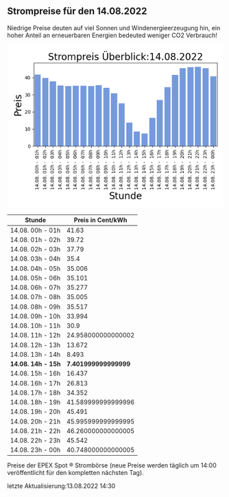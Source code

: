 
## Strompreise für den 14.08.2022

Niedrige Preise deuten auf viel Sonnen und Windenergieerzeugung hin, ein hoher Anteil an erneuerbaren Energien bedeuted weniger CO2 Verbrauch!

![Strompreis übersicht](imgs/strompreis_uebersicht.png)

| Stunde | Preis in Cent/kWh |
|---|---|
| 14.08. 00h -  01h | 41.63 | 
| 14.08. 01h -  02h | 39.72 | 
| 14.08. 02h -  03h | 37.79 | 
| 14.08. 03h -  04h | 35.4 | 
| 14.08. 04h -  05h | 35.006 | 
| 14.08. 05h -  06h | 35.101 | 
| 14.08. 06h -  07h | 35.277 | 
| 14.08. 07h -  08h | 35.005 | 
| 14.08. 08h -  09h | 35.517 | 
| 14.08. 09h -  10h | 33.994 | 
| 14.08. 10h -  11h | 30.9 | 
| 14.08. 11h -  12h | 24.958000000000002 | 
| 14.08. 12h -  13h | 13.672 | 
| 14.08. 13h -  14h | 8.493 | 
| **14.08. 14h -  15h** | **7.401999999999999** | 
| 14.08. 15h -  16h | 16.437 | 
| 14.08. 16h -  17h | 26.813 | 
| 14.08. 17h -  18h | 34.352 | 
| 14.08. 18h -  19h | 41.589999999999996 | 
| 14.08. 19h -  20h | 45.491 | 
| 14.08. 20h -  21h | 45.995999999999995 | 
| 14.08. 21h -  22h | 46.260000000000005 | 
| 14.08. 22h -  23h | 45.542 | 
| 14.08. 23h -  00h | 40.748000000000005 | 

Preise der EPEX Spot ® Strombörse (neue Preise werden täglich um 14:00 veröffentlicht für den kompletten nächsten Tag).

letzte Aktualisierung:13.08.2022 14:30